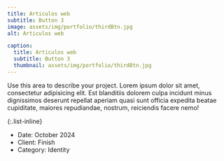```yaml
---
title: Articulos web
subtitle: Button 3
image: assets/img/portfolio/thirdBtn.jpg
alt: Articulos web

caption:
  title: Articulos web
  subtitle: Button 3
  thumbnail: assets/img/portfolio/thirdBtn.jpg
---
```

Use this area to describe your project. Lorem ipsum dolor sit amet, consectetur adipisicing elit. Est blanditiis dolorem culpa incidunt minus dignissimos deserunt repellat aperiam quasi sunt officia expedita beatae cupiditate, maiores repudiandae, nostrum, reiciendis facere nemo!

{:.list-inline}
- Date: October 2024
- Client: Finish
- Category: Identity

